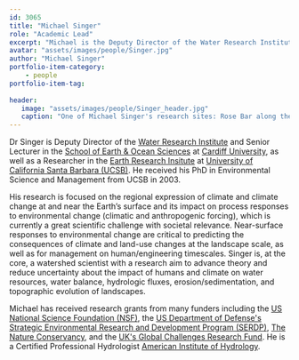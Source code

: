 ```yaml
---
id: 3065
title: "Michael Singer"
role: "Academic Lead"
excerpt: "Michael is the Deputy Director of the Water Research Institute and Senior Lecturer (Associate Professor) in the School of Earth & Ocean Sciences at Cardiff University, and a Researcher in the Earth Research Institute at the University of California Santa Barbara (UCSB)."
avatar: "assets/images/people/Singer.jpg"
author: "Michael Singer"
portfolio-item-category:
    - people
portfolio-item-tag:
    
header:
   image: "assets/images/people/Singer_header.jpg"
   caption: "One of Michael Singer's research sites: Rose Bar along the Yuba River, California."
---
```


Dr Singer is Deputy Director of the [Water Research Institute](https://www.cardiff.ac.uk/water-research-institute) and Senior Lecturer in the [School of Earth & Ocean Sciences](https://www.cardiff.ac.uk/earth-ocean-sciences) at [Cardiff University](https://www.cardiff.ac.uk), as well as a Researcher in the [Earth Research Insitute](https://www.eri.ucsb.edu/) at [University of California Santa Barbara (UCSB)](https://www.ucsb.edu/). He received his PhD in Environmental Science and Management from UCSB in 2003. 

His research is focused on the regional expression of climate and climate change at and near the Earth’s surface and its impact on process responses to environmental change (climatic and anthropogenic forcing), which is currently a great scientific challenge with societal relevance. Near-surface responses to environmental change are critical to predicting the consequences of climate and land-use changes at the landscape scale, as well as for management on human/engineering timescales. Singer is, at the core, a watershed scientist with a research aim to advance theory and reduce uncertainty about the impact of humans and climate on water resources, water balance, hydrologic fluxes, erosion/sedimentation, and topographic evolution of landscapes. 

Michael has received research grants from many funders including the [US National Science Foundation (NSF)](https://www.nsf.gov), the [US Department of Defense's Strategic Environmental Research and Development Program (SERDP)](https://www.serdp-estcp.org/), [The Nature Conservancy](https://www.nature.org/en-us/), and the [UK's Global Challenges Research Fund](https://www.ukri.org/research/global-challenges-research-fund/). He is a Certified Professional Hydrologist [American Institute of Hydrology](https://www.aihydrology.org/).   
